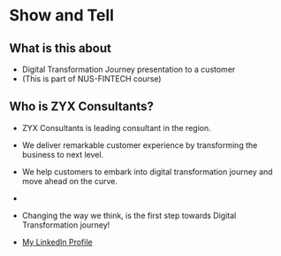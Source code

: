 # Show and Tell

## What is this about

* Digital Transformation Journey presentation to a customer
* (This is part of NUS-FINTECH course)



## Who is ZYX Consultants?

* ZYX Consultants is leading consultant in the region.
* We deliver remarkable customer experience by transforming the business to next level.
* We help customers to embark into digital transformation journey and move ahead on the curve.
* 
* Changing the way we think, is the first step towards Digital Transformation journey!

* [My LinkedIn Profile](https://www.linkedin.com/in/mralokshukla/)




